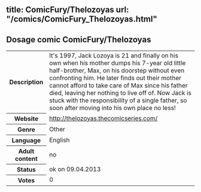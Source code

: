title: ComicFury/Thelozoyas
url: "/comics/ComicFury_Thelozoyas.html"
---
Dosage comic ComicFury/Thelozoyas
-----------------------------------------

<table class="comicinfo">
<tr>
<th>Description</th><td>It's 1997, Jack Lozoya is 21 and finally on his own when his mother dumps his 7-year old little half-brother, Max, on his doorstep without even confronting him. He later finds out their mother cannot afford to take care of Max since his father died, leaving her nothing to live off of. Now Jack is stuck with the responsibility of a single father, so soon after moving into his own place no less!</td>
</tr>
<tr>
<th>Website</th><td><a href="http://thelozoyas.thecomicseries.com/">http://thelozoyas.thecomicseries.com/</a></td>
</tr>
<tr>
<th>Genre</th><td>Other</td>
</tr>
<tr>
<th>Language</th><td>English</td>
</tr>
<tr>
<th>Adult content</th><td>no</td>
</tr>
<tr>
<th>Status</th><td>ok on 09.04.2013</td>
</tr>
<tr>
<th>Votes</th><td>0</div></td>
</tr>
</table>
